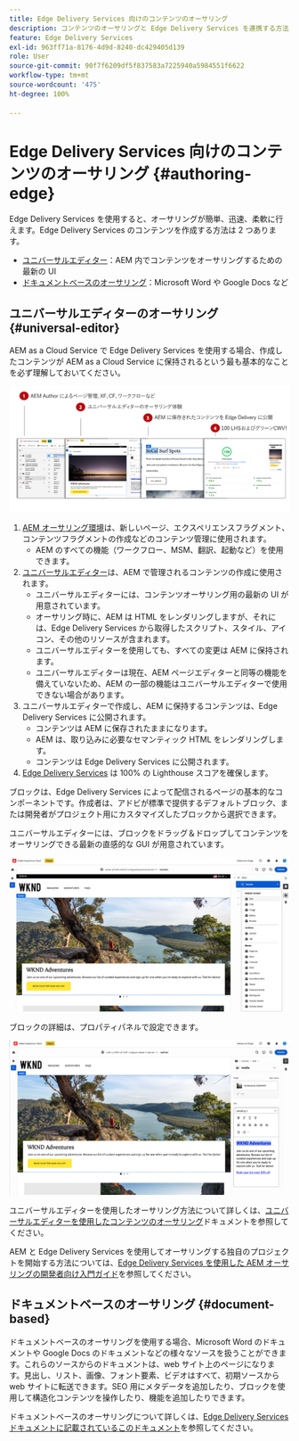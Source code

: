 ```yaml
---
title: Edge Delivery Services 向けのコンテンツのオーサリング
description: コンテンツのオーサリングと Edge Delivery Services を連携する方法、および Edge Delivery Services で AEM コンテンツをオーサリングする方法について説明します。
feature: Edge Delivery Services
exl-id: 963ff71a-8176-4d9d-8240-dc429405d139
role: User
source-git-commit: 90f7f6209df5f837583a7225940a5984551f6622
workflow-type: tm+mt
source-wordcount: '475'
ht-degree: 100%

---
```



# Edge Delivery Services 向けのコンテンツのオーサリング {#authoring-edge}

Edge Delivery Services を使用すると、オーサリングが簡単、迅速、柔軟に行えます。Edge Delivery Services のコンテンツを作成する方法は 2 つあります。

* [ユニバーサルエディター](#universal-editor)：AEM 内でコンテンツをオーサリングするための最新の UI
* [ドキュメントベースのオーサリング](#document-based)：Microsoft Word や Google Docs など

## ユニバーサルエディターのオーサリング {#universal-editor}

AEM as a Cloud Service で Edge Delivery Services を使用する場合、作成したコンテンツが AEM as a Cloud Service に保持されるという最も基本的なことを必ず理解しておいてください。

![AEM オーサリングと Edge Delivery Services の連携](assets/how-aem-edge-works.png)

1. [AEM オーサリング環境](/help/sites-cloud/authoring/quick-start.md)は、新しいページ、エクスペリエンスフラグメント、コンテンツフラグメントの作成などのコンテンツ管理に使用されます。
   * AEM のすべての機能（ワークフロー、MSM、翻訳、起動など）を使用できます。
1. [ユニバーサルエディター](/help/sites-cloud/authoring/universal-editor/authoring.md)は、AEM で管理されるコンテンツの作成に使用されます。
   * ユニバーサルエディターには、コンテンツオーサリング用の最新の UI が用意されています。
   * オーサリング時に、AEM は HTML をレンダリングしますが、それには、Edge Delivery Services から取得したスクリプト、スタイル、アイコン、その他のリソースが含まれます。
   * ユニバーサルエディターを使用しても、すべての変更は AEM に保持されます。
   * ユニバーサルエディターは現在、AEM ページエディターと同等の機能を備えていないため、AEM の一部の機能はユニバーサルエディターで使用できない場合があります。
1. ユニバーサルエディターで作成し、AEM に保持するコンテンツは、Edge Delivery Services に公開されます。
   * コンテンツは AEM に保存されたままになります。
   * AEM は、取り込みに必要なセマンティック HTML をレンダリングします。
   * コンテンツは Edge Delivery Services に公開されます。
1. [Edge Delivery Services](/help/edge/developer/keeping-it-100.md) は 100% の Lighthouse スコアを確保します。

ブロックは、Edge Delivery Services によって配信されるページの基本的なコンポーネントです。作成者は、アドビが標準で提供するデフォルトブロック、または開発者がプロジェクト用にカスタマイズしたブロックから選択できます。

ユニバーサルエディターには、ブロックをドラッグ＆ドロップしてコンテンツをオーサリングできる最新の直感的な GUI が用意されています。

![ユニバーサルエディターでブロックをドラッグ＆ドロップする](assets/blocks.png)

ブロックの詳細は、プロパティパネルで設定できます。

![ブロックプロパティの設定](assets/block-properties.png)

ユニバーサルエディターを使用したオーサリング方法について詳しくは、[ユニバーサルエディターを使用したコンテンツのオーサリング](/help/sites-cloud/authoring/universal-editor/authoring.md)ドキュメントを参照してください。

AEM と Edge Delivery Services を使用してオーサリングする独自のプロジェクトを開始する方法については、[Edge Delivery Services を使用した AEM オーサリングの開発者向け入門ガイド](/help/edge/aem-authoring/edge-dev-getting-started.md)を参照してください。

## ドキュメントベースのオーサリング  {#document-based}

ドキュメントベースのオーサリングを使用する場合、Microsoft Word のドキュメントや Google Docs のドキュメントなどの様々なソースを扱うことができます。これらのソースからのドキュメントは、web サイト上のページになります。見出し、リスト、画像、フォント要素、ビデオはすべて、初期ソースから web サイトに転送できます。SEO 用にメタデータを追加したり、ブロックを使用して構造化コンテンツを操作したり、機能を追加したりできます。

ドキュメントベースのオーサリングについて詳しくは、[Edge Delivery Services ドキュメントに記載されているこのドキュメント](/help/edge/docs/authoring.md)を参照してください。

